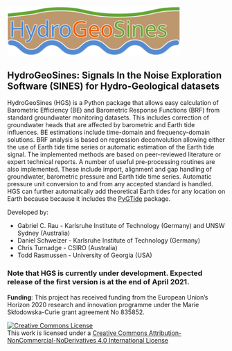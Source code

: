 <img src="https://github.com/HydroGeoSines/HydroGeoSines/blob/master/logo/HGS_v0.svg" width="400" />

## HydroGeoSines: Signals In the Noise Exploration Software (SINES) for Hydro-Geological datasets

HydroGeoSines (HGS) is a Python package that allows easy calculation of Barometric Efficiency (BE) and Barometric Response Functions (BRF) from standard groundwater monitoring datasets. This includes correction of groundwater heads that are affected by barometric and Earth tide influences. BE estimations include time-domain and frequency-domain solutions. BRF analysis is based on regression deconvolution allowing either the use of Earth tide time series or automatic estimation of the Earth tide signal. The implemented methods are based on peer-reviewed literature or expert technical reports. A number of useful pre-processing routines are also implemented. These include import, alignment and gap handling of groundwater, barometric pressure and Earth tide time series. Automatic pressure unit conversion to and from any accepted standard is handled. HGS can further automatically add theoretical Earth tides for any location on Earth because because it includes the [PyGTide](https://github.com/hydrogeoscience/pygtide) package.

Developed by:
* Gabriel C. Rau - Karlsruhe Institute of Technology (Germany) and UNSW Sydney (Australia)
* Daniel Schweizer - Karlsruhe Institute of Technology (Germany)
* Chris Turnadge - CSIRO (Australia)
* Todd Rasmussen - University of Georgia (USA)

### Note that HGS is currently under development. Expected release of the first version is at the end of April 2021.

**Funding**: This project has received funding from the European Union’s Horizon 2020 research and innovation programme under the Marie Skłodowska-Curie grant agreement No 835852.

<a rel="license" href="http://creativecommons.org/licenses/by-nc-nd/4.0/"><img alt="Creative Commons License" style="border-width:0" src="https://i.creativecommons.org/l/by-nc-nd/4.0/88x31.png" /></a><br />This work is licensed under a <a rel="license" href="http://creativecommons.org/licenses/by-nc-nd/4.0/">Creative Commons Attribution-NonCommercial-NoDerivatives 4.0 International License</a>
